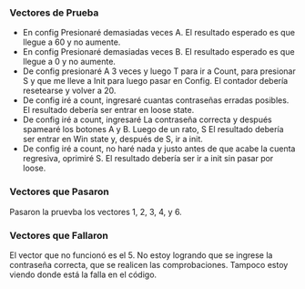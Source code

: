 ### Vectores de Prueba

* En config Presionaré demasiadas veces A. El resultado esperado es que llegue a 60 y no aumente.
* En config Presionaré demasiadas veces B. El resultado esperado es que llegue a 0 y no aumente.
* De config presionaré A 3 veces y luego T para ir a Count, para presionar S y que me lleve a Init para luego pasar en Config. El contador debería resetearse y volver a 20.
* De config iré a count, ingresaré cuantas contraseñas erradas posibles. El resultado debería ser entrar en loose state.
* De config iré a count, ingresaré La contraseña correcta y después spamearé los botones A y B. Luego de un rato, S El resultado debería ser entrar en Win state y, después de S, ir a init.
* De config iré a count, no haré nada y justo antes de que acabe la cuenta regresiva, oprimiré S. El resultado debería ser ir a init sin pasar por loose. 

### Vectores que Pasaron

Pasaron la pruevba los vectores 1, 2, 3, 4, y 6. 

### Vectores que Fallaron

El vector que no funcionó es el 5. No estoy logrando que se ingrese la contraseña correcta, que se realicen las comprobaciones. Tampoco estoy viendo donde está la falla en el código. 
